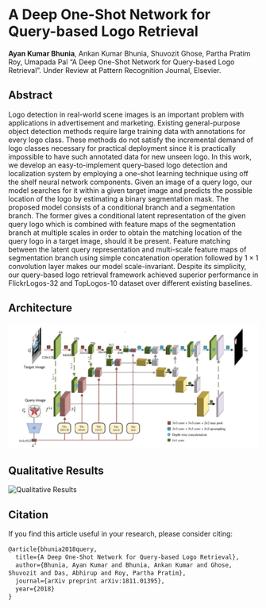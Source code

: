 # A Deep One-Shot Network for Query-based Logo Retrieval
**Ayan Kumar Bhunia**, Ankan Kumar Bhunia, Shuvozit Ghose, Partha Pratim Roy, Umapada Pal “A Deep One-Shot Network for Query-based Logo Retrieval”. Under Review at Pattern Recognition Journal, Elsevier.

## Abstract
Logo detection in real-world scene images is an important problem with applications in advertisement and marketing. Existing general-purpose object detection methods require large training data with annotations for every logo class. These methods do not satisfy the incremental demand of logo classes necessary for practical deployment since it is practically impossible to have such annotated data for new unseen logo. In this work, we develop an easy-to-implement query-based logo detection and localization system by employing a one-shot learning technique using off the shelf neural network components. Given an image of a query logo, our model searches for it within a given target image and predicts the possible location of the logo by estimating a binary segmentation mask. The proposed model consists of a conditional branch and a segmentation branch. The former gives a conditional latent representation of the given query logo which is combined with feature maps of the segmentation branch at multiple scales in order to obtain the matching location of the query logo in a target image, should it be present. Feature matching between the latent query representation and multi-scale feature maps of segmentation branch using simple concatenation operation followed by $1\times1$ convolution layer makes our model scale-invariant. Despite its simplicity, our query-based logo retrieval framework achieved superior performance in FlickrLogos-32 and TopLogos-10 dataset over different existing baselines. 


## Architecture

![Architecture](Architecture.jpg)

## Qualitative Results

![Qualitative Results](results_.png=250x250)


## Citation

If you find this article useful in your research, please consider citing:
```
@article{bhunia2018query,
  title={A Deep One-Shot Network for Query-based Logo Retrieval},
  author={Bhunia, Ayan Kumar and Bhunia, Ankan Kumar and Ghose, Shuvozit and Das, Abhirup and Roy, Partha Pratim},
  journal={arXiv preprint arXiv:1811.01395},
  year={2018}
}
```
